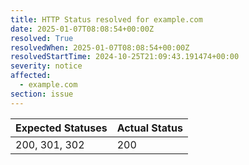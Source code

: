 ```yaml
---
title: HTTP Status resolved for example.com
date: 2025-01-07T08:08:54+00:00Z
resolved: True
resolvedWhen: 2025-01-07T08:08:54+00:00Z
resolvedStartTime: 2024-10-25T21:09:43.191474+00:00
severity: notice
affected:
  - example.com
section: issue
---
```


| Expected Statuses | Actual Status  |
|-------------------|----------------|
| 200, 301, 302 | 200 |
